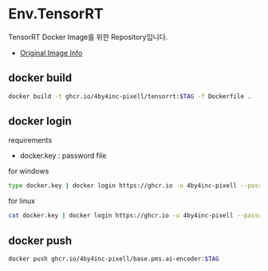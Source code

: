 # Env.TensorRT

TensorRT Docker Image를 위한 Repository입니다.

- [Original Image Info](https://docs.nvidia.com/deeplearning/tensorrt/container-release-notes/rel-22-12.html#rel-22-12)

## docker build 
```bash
docker build -t ghcr.io/4by4inc-pixell/tensorrt:$TAG -f Dockerfile .
```

## docker login

requirements

- docker.key : password file

for windows

```bash
type docker.key | docker login https://ghcr.io -u 4by4inc-pixell --password-stdin
```

for linux

```bash
cat docker.key | docker login https://ghcr.io -u 4by4inc-pixell --password-stdin
```

## docker push 

``` bash
docker push ghcr.io/4by4inc-pixell/base.pms.ai-encoder:$TAG
```
